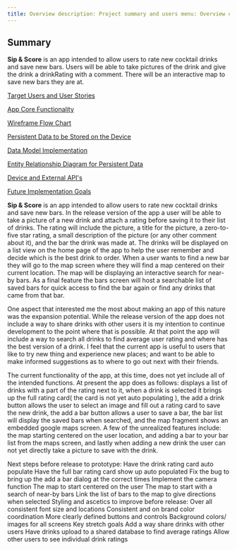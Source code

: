 ```yaml
---
title: Overview description: Project summary and users menu: Overview order: 0
---
```


## Summary

**Sip & Score** is an app intended to allow users to rate new cocktail drinks and save new bars.
Users will be able to take pictures of the drink and give the drink a drinkRating with a comment.
There will be an interactive map to save new bars they are at.

[Target Users and User Stories](../personal-android-project-rbrazell1/users.html)<br>

[App Core Functionality](../personal-android-project-rbrazell1/functionality.html)<br>

[Wireframe Flow Chart](../personal-android-project-rbrazell1/wireframe.html)<br>

[Persistent Data to be Stored on the Device](../personal-android-project-rbrazell1/persistent-data.html)<br>

[Data Model Implementation](../personal-android-project-rbrazell1/data-model-implementation.html)<br>

[Entity Relationship Diagram for Persistent Data](../personal-android-project-rbrazell1/erd.html)<br>

[Device and External API's](../personal-android-project-rbrazell1/api.html)<br>

[Future Implementation Goals](../personal-android-project-rbrazell1/goals.html)<br>

**Sip & Score** is an app intended to allow users to rate new cocktail drinks and save new bars. In
the release version of the app a user will be able to take a picture of a new drink and attach a
rating before saving it to their list of drinks. The rating will include the picture, a title for
the picture, a zero-to-five star rating, a small description of the picture (or any other comment
about it), and the bar the drink was made at. The drinks will be displayed on a list view on the
home page of the app to help the user remember and decide which is the best drink to order. When a
user wants to find a new bar they will go to the map screen where they will find a map centered on
their current location. The map will be displaying an interactive search for near-by bars. As a
final feature the bars screen will host a searchable list of saved bars for quick access to find the
bar again or find any drinks that came from that bar.

One aspect that interested me the most about making an app of this nature was the expansion
potential. While the release version of the app does not include a way to share drinks with other
users it is my intention to continue development to the point where that is possible. At that point
the app will include a way to search all drinks to find average user rating and where has the best
version of a drink. I feel that the current app is useful to users that like to try new thing and
experience new places; and want to be able to make informed suggestions as to where to go out next
with their friends.

The current functionality of the app, at this time, does not yet include all of the intended
functions. At present the app does as follows: displays a list of drinks with a part of the rating
next to it, when a drink is selected it brings up the full rating card( the card is not yet auto
populating ), the add a drink button allows the user to select an image and fill out a rating card
to save the new drink, the add a bar button allows a user to save a bar, the bar list will display
the saved bars when searched, and the map fragment shows an embedded google maps screen. A few of
the unrealized features include: the map starting centered on the user location, and adding a bar to
your bar list from the maps screen, and lastly when adding a new drink the user can not yet directly
take a picture to save with the drink.

Next steps before release to prototype:
Have the drink rating card auto populate Have the full bar rating card show up auto populated Fix
the bug to bring up the add a bar dialog at the correct times Implement the camera function The map
to start centered on the user The map to start with a search of near-by bars Link the list of bars
to the map to give directions when selected Styling and ascetics to improve before release:
Over all consistent font size and locations Consistent and on brand color coordination More clearly
defined buttons and controls Background colors/ images for all screens Key stretch goals Add a way
share drinks with other users Have drinks upload to a shared database to find average ratings Allow
other users to see individual drink ratings 